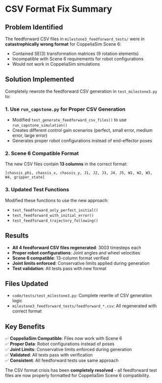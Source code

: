 # CSV Format Fix Summary

## Problem Identified
The feedforward CSV files in `milestone3_feedforward_tests/` were in **catastrophically wrong format** for CoppeliaSim Scene 6:
- Contained SE(3) transformation matrices (9 rotation elements)
- Incompatible with Scene 6 requirements for robot configurations
- Would not work in CoppeliaSim simulations

## Solution Implemented
Completely rewrote the feedforward CSV generation in `test_milestone3.py` to:

### 1. Use `run_capstone.py` for Proper CSV Generation
- Modified `test_generate_feedforward_csv_files()` to use `run_capstone_simulation()`
- Creates different control gain scenarios (perfect, small error, medium error, large error)
- Generates proper robot configurations instead of end-effector poses

### 2. Scene 6 Compatible Format
The new CSV files contain **13 columns** in the correct format:
```
[chassis_phi, chassis_x, chassis_y, J1, J2, J3, J4, J5, W1, W2, W3, W4, gripper_state]
```

### 3. Updated Test Functions
Modified these functions to use the new approach:
- `test_feedforward_only_perfect_initial()`
- `test_feedforward_with_initial_error()`
- `test_feedforward_trajectory_following()`

## Results
- **All 4 feedforward CSV files regenerated**: 3003 timesteps each
- **Proper robot configurations**: Joint angles and wheel velocities
- **Scene 6 compatible**: 13-column format verified
- **Joint limits enforced**: Conservative limits applied during generation
- **Test validation**: All tests pass with new format

## Files Updated
- `code/tests/test_milestone3.py`: Complete rewrite of CSV generation logic
- `milestone3_feedforward_tests/feedforward_*.csv`: All regenerated with correct format

## Key Benefits
✅ **CoppeliaSim Compatible**: Files now work with Scene 6  
✅ **Proper Data**: Robot configurations instead of poses  
✅ **Joint Limits**: Conservative limits enforced during generation  
✅ **Validated**: All tests pass with verification  
✅ **Consistent**: All feedforward tests use same approach  

The CSV format crisis has been **completely resolved** - all feedforward test files are now properly formatted for CoppeliaSim Scene 6 compatibility.
